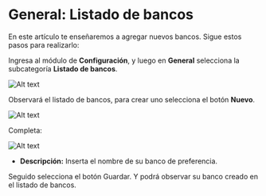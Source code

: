 # General: Listado de bancos

En este artículo te enseñaremos a agregar nuevos bancos. Sigue estos pasos para realizarlo:

Ingresa al módulo de **Configuración**, y luego en **General** selecciona la subcategoría **Listado de bancos**.

![Alt text](img/bancos1.jpg)

Observará el listado de bancos, para crear uno selecciona el botón **Nuevo**.

![Alt text](img/bancos2.jpg)

Completa:

![Alt text](img/bancos3.jpg)

* **Descripción:** Inserta el nombre de su banco de preferencia.
  
Seguido selecciona el botón Guardar. Y podrá observar su banco creado en el listado de bancos.
